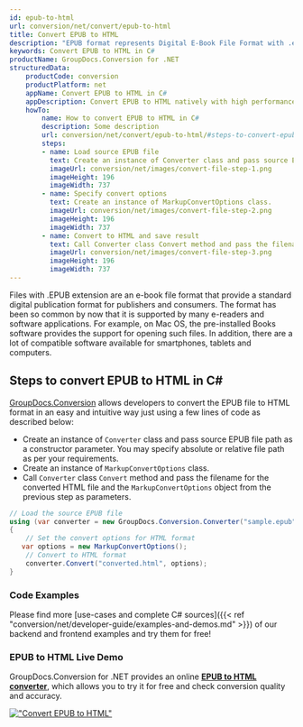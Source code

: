 ```yaml
---
id: epub-to-html
url: conversion/net/convert/epub-to-html
title: Convert EPUB to HTML
description: "EPUB format represents Digital E-Book File Format with .epub extension. Learn how to convert EPUB to HTML file programmatically in C# language using GroupDocs.Conversion for .NET library."
keywords: Convert EPUB to HTML in C#
productName: GroupDocs.Conversion for .NET
structuredData:
    productCode: conversion
    productPlatform: net
    appName: Convert EPUB to HTML in C#
    appDescription: Convert EPUB to HTML natively with high performance using C# language and server side GroupDocs.Conversion for .NET APIs, without the use of any software like Microsoft or Open Office.
    howTo:
        name: How to convert EPUB to HTML in C# 
        description: Some description
        url: conversion/net/convert/epub-to-html/#steps-to-convert-epub-to-html-in-c
        steps:
        - name: Load source EPUB file 
          text: Create an instance of Converter class and pass source EPUB file path as a constructor parameter. You may specify absolute or relative file path as per your requirements. 
          imageUrl: conversion/net/images/convert-file-step-1.png
          imageHeight: 196
          imageWidth: 737
        - name: Specify convert options 
          text: Create an instance of MarkupConvertOptions class.
          imageUrl: conversion/net/images/convert-file-step-2.png
          imageHeight: 196
          imageWidth: 737
        - name: Convert to HTML and save result 
          text: Call Converter class Convert method and pass the filename for the converted HTML file and the MarkupConvertOptions object from the previous step as parameters.
          imageUrl: conversion/net/images/convert-file-step-3.png
          imageHeight: 196
          imageWidth: 737
---
```


Files with .EPUB extension are an e-book file format that provide a standard digital publication format for publishers and consumers. The format has been so common by now that it is supported by many e-readers and software applications. For example, on Mac OS, the pre-installed Books software provides the support for opening such files. In addition, there are a lot of compatible software available for smartphones, tablets and computers.

## Steps to convert EPUB to HTML in C#

[GroupDocs.Conversion](https://products.groupdocs.com/conversion/net) allows developers to convert the EPUB file to HTML format in an easy and intuitive way just using a few lines of code as described below:

* Create an instance of `Converter` class and pass source EPUB file path as a constructor parameter. You may specify absolute or relative file path as per your requirements. 
* Create an instance of `MarkupConvertOptions` class.
* Call `Converter` class `Convert` method and pass the filename for the converted HTML file and the `MarkupConvertOptions` object from the previous step as parameters.

```csharp
// Load the source EPUB file
using (var converter = new GroupDocs.Conversion.Converter("sample.epub"))
{
    // Set the convert options for HTML format
   var options = new MarkupConvertOptions();
    // Convert to HTML format
    converter.Convert("converted.html", options);
}
```

### Code Examples

Please find more [use-cases and complete C# sources]({{< ref "conversion/net/developer-guide/examples-and-demos.md" >}}) of our backend and frontend examples and try them for free!

### EPUB to HTML Live Demo

GroupDocs.Conversion for .NET provides an online [**EPUB to HTML converter**](https://products.groupdocs.app/conversion/epub-to-html), which allows you to try it for free and check conversion quality and accuracy.

[!["Convert EPUB to HTML"](conversion/net/images/convert-to-html/convert-epub-to-html.png)](https://products.groupdocs.app/conversion/epub-to-html)